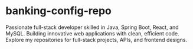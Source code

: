 # banking-config-repo
Passionate full-stack developer skilled in Java, Spring Boot, React, and MySQL. Building innovative web applications with clean, efficient code. Explore my repositories for full-stack projects, APIs, and frontend designs.
